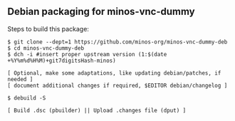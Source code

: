 Debian packaging for minos-vnc-dummy
------------------------------------

Steps to build this package:

```
$ git clone --dept=1 https://github.com/minos-org/minos-vnc-dummy-deb
$ cd minos-vnc-dummy-deb
$ dch -i #insert proper upstream version (1:$(date +%Y%m%d%H%M)+git7digitsHash-minos)

[ Optional, make some adaptations, like updating debian/patches, if needed ]
[ document additional changes if required, $EDITOR debian/changelog ]

$ debuild -S

[ Build .dsc (pbuilder) || Upload .changes file (dput) ]
```
